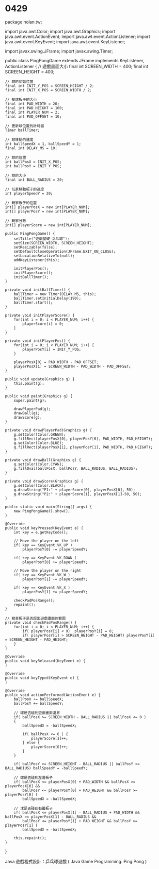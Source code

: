 # 0429

package holan.tw;

import java.awt.Color;
import java.awt.Graphics;
import java.awt.event.ActionEvent;
import java.awt.event.ActionListener;
import java.awt.event.KeyEvent;
import java.awt.event.KeyListener;

import javax.swing.JFrame;
import javax.swing.Timer;

public class PingPongGame extends JFrame implements KeyListener, ActionListener {
	// 遊戲畫面大小
	final int SCREEN_WIDTH = 400;
	final int SCREEN_HEIGHT = 400;
	
	// 球的初始位置
	final int INIT_Y_POS = SCREEN_HEIGHT / 2;
	final int INIT_X_POS = SCREEN_WIDTH / 2;

	// 擊球板子的大小
	final int PAD_WIDTH = 20;
	final int PAD_HEIGHT = 100;
	final int PLAYER_NUM = 2;
	final int PAD_OFFSET = 10;

	// 更新球位置的計時器
	Timer ballTimer;
	
	// 球移動的速度
	int ballSpeedX = 1, ballSpeedY = 1;
	final int DELAY_MS = 10;
	
	// 球的位置
	int ballPosX = INIT_X_POS;
	int ballPosY = INIT_Y_POS;
	
	// 球的大小
	final int BALL_RADIUS = 20;

	// 玩家移動板子的速度
	int playerSpeedY = 20;
	
	// 玩家板子的位置
	int[] playerPosX = new int[PLAYER_NUM];
	int[] playerPosY = new int[PLAYER_NUM];
	
	// 玩家分數
	int[] playerScore = new int[PLAYER_NUM];

	public PingPongGame() {
        setTitle("遊戲基礎-乒乓球");
        setSize(SCREEN_WIDTH, SCREEN_HEIGHT);
        setResizable(false);
        setDefaultCloseOperation(JFrame.EXIT_ON_CLOSE);
        setLocationRelativeTo(null);
        addKeyListener(this);

        initPlayerPos();
        initPlayerScore();
        initBallTimer();
	}

	private void initBallTimer() {
        ballTimer = new Timer(DELAY_MS, this);
        ballTimer.setInitialDelay(190);
        ballTimer.start();
	}

	private void initPlayerScore() {
        for(int i = 0; i < PLAYER_NUM; i++) {
        	playerScore[i] = 0;
        }
	}

	private void initPlayerPos() {
        for(int i = 0; i < PLAYER_NUM; i++) {
        	playerPosY[i] = INIT_Y_POS;
        }
        
        playerPosX[0] = PAD_WIDTH - PAD_OFFSET;
        playerPosX[1] = SCREEN_WIDTH - PAD_WIDTH - PAD_OFFSET;
	}
	
    public void update(Graphics g) { 
        this.paint(g); 
    } 
 
    public void paint(Graphics g) { 
        super.paint(g);

        drawPlayerPad(g);
        drawBall(g);
        drawScore(g);
    }

    private void drawPlayerPad(Graphics g) {
    	g.setColor(Color.GREEN);
        g.fillRect(playerPosX[0], playerPosY[0], PAD_WIDTH, PAD_HEIGHT);
        g.setColor(Color.BLUE);
        g.fillRect(playerPosX[1], playerPosY[1], PAD_WIDTH, PAD_HEIGHT);
    }
    
    private void drawBall(Graphics g) {
    	g.setColor(Color.CYAN);
    	g.fillOval(ballPosX, ballPosY, BALL_RADIUS, BALL_RADIUS);
    }

    private void drawScore(Graphics g) {
    	g.setColor(Color.BLACK);
    	g.drawString("P1:" + playerScore[0], playerPosX[0], 50);
    	g.drawString("P2:" + playerScore[1], playerPosX[1]-50, 50);
    }

	public static void main(String[] args) {
		new PingPongGame().show();
	}

	@Override
	public void keyPressed(KeyEvent e) {
		int key = e.getKeyCode();
		
		// Move the player on the left
		if( key == KeyEvent.VK_UP )
			playerPosY[0] -= playerSpeedY;
		
		if( key == KeyEvent.VK_DOWN )
			playerPosY[0] += playerSpeedY;

		// Move the player on the right
		if( key == KeyEvent.VK_W )
			playerPosY[1] -= playerSpeedY;
		
		if( key == KeyEvent.VK_X )
			playerPosY[1] += playerSpeedY;

		checkPadPosRange();
		repaint();
	}

	// 檢查板子是否超出遊戲畫面的範圍
	private void checkPadPosRange() {
		for(int i = 0; i < PLAYER_NUM; i++) {
			if( playerPosY[i] < 0)	playerPosY[i] = 0;
			if( playerPosY[i] > SCREEN_HEIGHT - PAD_HEIGHT) playerPosY[i] = SCREEN_HEIGHT - PAD_HEIGHT;
		}
	}
	
	@Override
	public void keyReleased(KeyEvent e) {
	}

	@Override
	public void keyTyped(KeyEvent e) {
	}

	@Override
	public void actionPerformed(ActionEvent e) {
		ballPosX += ballSpeedX;
		ballPosY += ballSpeedY;
		
		// 球是否碰到遊戲畫面邊界 
    	if( ballPosX >= SCREEN_WIDTH - BALL_RADIUS || ballPosX <= 0 )
    	{
    		ballSpeedX = -ballSpeedX;
    		
    		if( ballPosX <= 0 ) {
    			playerScore[1]++;
    		} else {
    			playerScore[0]++;
    		}
    	}
    	
    	if( ballPosY >= SCREEN_HEIGHT - BALL_RADIUS || ballPosY <= BALL_RADIUS) ballSpeedY = -ballSpeedY;

    	// 球是否碰到左邊板子
    	if( ballPosX <= playerPosX[0] + PAD_WIDTH && ballPosX >= playerPosX[0] &&
    		ballPosY <= playerPosY[0] + PAD_HEIGHT && ballPosY >= playerPosY[0] )
    		ballSpeedX = -ballSpeedX;
    	
    	// 球是否碰到右邊板子
    	if( ballPosX <= playerPosX[1] - BALL_RADIUS + PAD_WIDTH && ballPosX >= playerPosX[1] - BALL_RADIUS &&
    		ballPosY <= playerPosY[1] + PAD_HEIGHT && ballPosY >= playerPosY[1] )
    		ballSpeedX = -ballSpeedX;

    	this.repaint();
	}
}


Java 遊戲程式設計：乒乓球遊戲 ( Java Game Programming: Ping Pong )
